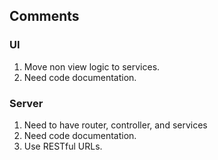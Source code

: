 ## Comments

### UI
1. Move non view logic to services.
2. Need code documentation.

### Server
1. Need to have router, controller, and services
2. Need code documentation.
3. Use RESTful URLs.
